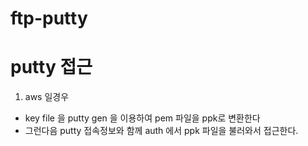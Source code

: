 # ftp-putty

# putty 접근

1) aws 일경우

- key file 을 putty gen 을 이용하여 pem 파일을 ppk로 변환한다
- 그런다음 putty 접속정보와 함께 auth 에서 ppk 파일을 불러와서 접근한다.
